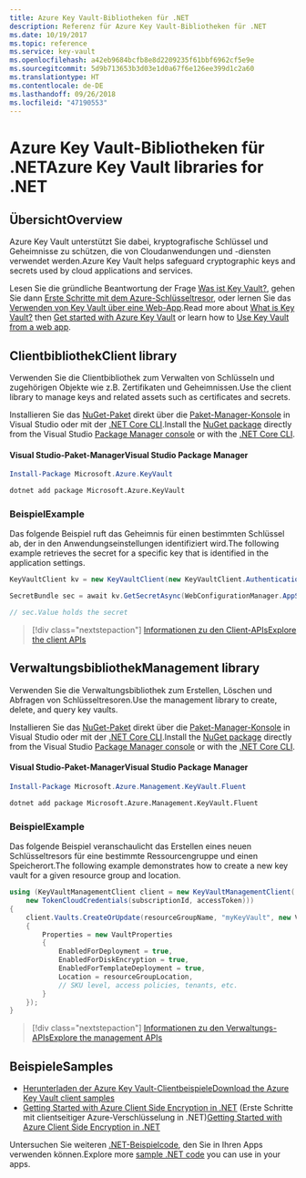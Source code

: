 ```yaml
---
title: Azure Key Vault-Bibliotheken für .NET
description: Referenz für Azure Key Vault-Bibliotheken für .NET
ms.date: 10/19/2017
ms.topic: reference
ms.service: key-vault
ms.openlocfilehash: a42eb9684bcfb8e8d2209235f61bbf6962cf5e9e
ms.sourcegitcommit: 5d9b713653b3d03e1d0a67f6e126ee399d1c2a60
ms.translationtype: HT
ms.contentlocale: de-DE
ms.lasthandoff: 09/26/2018
ms.locfileid: "47190553"
---
```

# <a name="azure-key-vault-libraries-for-net"></a><span data-ttu-id="255f7-103">Azure Key Vault-Bibliotheken für .NET</span><span class="sxs-lookup"><span data-stu-id="255f7-103">Azure Key Vault libraries for .NET</span></span>

## <a name="overview"></a><span data-ttu-id="255f7-104">Übersicht</span><span class="sxs-lookup"><span data-stu-id="255f7-104">Overview</span></span>

<span data-ttu-id="255f7-105">Azure Key Vault unterstützt Sie dabei, kryptografische Schlüssel und Geheimnisse zu schützen, die von Cloudanwendungen und -diensten verwendet werden.</span><span class="sxs-lookup"><span data-stu-id="255f7-105">Azure Key Vault helps safeguard cryptographic keys and secrets used by cloud applications and services.</span></span>

<span data-ttu-id="255f7-106">Lesen Sie die gründliche Beantwortung der Frage [Was ist Key Vault?](/azure/key-vault/key-vault-whatis), gehen Sie dann [Erste Schritte mit dem Azure-Schlüsseltresor](/azure/key-vault/key-vault-get-started), oder lernen Sie das [Verwenden von Key Vault über eine Web-App](/azure/key-vault/key-vault-use-from-web-application).</span><span class="sxs-lookup"><span data-stu-id="255f7-106">Read more about [What is Key Vault?](/azure/key-vault/key-vault-whatis) then [Get started with Azure Key Vault](/azure/key-vault/key-vault-get-started) or learn how to [Use Key Vault from a web app](/azure/key-vault/key-vault-use-from-web-application).</span></span>

## <a name="client-library"></a><span data-ttu-id="255f7-107">Clientbibliothek</span><span class="sxs-lookup"><span data-stu-id="255f7-107">Client library</span></span>

<span data-ttu-id="255f7-108">Verwenden Sie die Clientbibliothek zum Verwalten von Schlüsseln und zugehörigen Objekte wie z.B. Zertifikaten und Geheimnissen.</span><span class="sxs-lookup"><span data-stu-id="255f7-108">Use the client library to manage keys and related assets such as certificates and secrets.</span></span>

<span data-ttu-id="255f7-109">Installieren Sie das [NuGet-Paket](https://www.nuget.org/packages/Microsoft.Azure.KeyVault) direkt über die [Paket-Manager-Konsole][PackageManager] in Visual Studio oder mit der [.NET Core CLI][DotNetCLI].</span><span class="sxs-lookup"><span data-stu-id="255f7-109">Install the [NuGet package](https://www.nuget.org/packages/Microsoft.Azure.KeyVault) directly from the Visual Studio [Package Manager console][PackageManager] or with the [.NET Core CLI][DotNetCLI].</span></span>

#### <a name="visual-studio-package-manager"></a><span data-ttu-id="255f7-110">Visual Studio-Paket-Manager</span><span class="sxs-lookup"><span data-stu-id="255f7-110">Visual Studio Package Manager</span></span>

```powershell
Install-Package Microsoft.Azure.KeyVault
```

```bash
dotnet add package Microsoft.Azure.KeyVault
```

### <a name="example"></a><span data-ttu-id="255f7-111">Beispiel</span><span class="sxs-lookup"><span data-stu-id="255f7-111">Example</span></span>

<span data-ttu-id="255f7-112">Das folgende Beispiel ruft das Geheimnis für einen bestimmten Schlüssel ab, der in den Anwendungseinstellungen identifiziert wird.</span><span class="sxs-lookup"><span data-stu-id="255f7-112">The following example retrieves the secret for a specific key that is identified in the application settings.</span></span>

```csharp
KeyVaultClient kv = new KeyVaultClient(new KeyVaultClient.AuthenticationCallback(securityToken));

SecretBundle sec = await kv.GetSecretAsync(WebConfigurationManager.AppSettings["SecretUri"]);

// sec.Value holds the secret
```

> [!div class="nextstepaction"]
> [<span data-ttu-id="255f7-113">Informationen zu den Client-APIs</span><span class="sxs-lookup"><span data-stu-id="255f7-113">Explore the client APIs</span></span>](/dotnet/api/overview/azure/keyvault/client)

## <a name="management-library"></a><span data-ttu-id="255f7-114">Verwaltungsbibliothek</span><span class="sxs-lookup"><span data-stu-id="255f7-114">Management library</span></span>

<span data-ttu-id="255f7-115">Verwenden Sie die Verwaltungsbibliothek zum Erstellen, Löschen und Abfragen von Schlüsseltresoren.</span><span class="sxs-lookup"><span data-stu-id="255f7-115">Use the management library to create, delete, and query key vaults.</span></span>

<span data-ttu-id="255f7-116">Installieren Sie das [NuGet-Paket](https://www.nuget.org/packages/Microsoft.Azure.Management.KeyVault.Fluent) direkt über die [Paket-Manager-Konsole][PackageManager] in Visual Studio oder mit der [.NET Core CLI][DotNetCLI].</span><span class="sxs-lookup"><span data-stu-id="255f7-116">Install the [NuGet package](https://www.nuget.org/packages/Microsoft.Azure.Management.KeyVault.Fluent) directly from the Visual Studio [Package Manager console][PackageManager] or with the [.NET Core CLI][DotNetCLI].</span></span>

#### <a name="visual-studio-package-manager"></a><span data-ttu-id="255f7-117">Visual Studio-Paket-Manager</span><span class="sxs-lookup"><span data-stu-id="255f7-117">Visual Studio Package Manager</span></span>

```powershell
Install-Package Microsoft.Azure.Management.KeyVault.Fluent
```

```bash
dotnet add package Microsoft.Azure.Management.KeyVault.Fluent
```

### <a name="example"></a><span data-ttu-id="255f7-118">Beispiel</span><span class="sxs-lookup"><span data-stu-id="255f7-118">Example</span></span>

<span data-ttu-id="255f7-119">Das folgende Beispiel veranschaulicht das Erstellen eines neuen Schlüsseltresors für eine bestimmte Ressourcengruppe und einen Speicherort.</span><span class="sxs-lookup"><span data-stu-id="255f7-119">The following example demonstrates how to create a new key vault for a given resource group and location.</span></span>

```csharp
using (KeyVaultManagementClient client = new KeyVaultManagementClient(
    new TokenCloudCredentials(subscriptionId, accessToken)))
{
    client.Vaults.CreateOrUpdate(resourceGroupName, "myKeyVault", new VaultCreateOrUpdateParameters
    {
        Properties = new VaultProperties
        {
            EnabledForDeployment = true,
            EnabledForDiskEncryption = true,
            EnabledForTemplateDeployment = true,
            Location = resourceGroupLocation,
            // SKU level, access policies, tenants, etc.
        }
    });
}
```

> [!div class="nextstepaction"]
> [<span data-ttu-id="255f7-120">Informationen zu den Verwaltungs-APIs</span><span class="sxs-lookup"><span data-stu-id="255f7-120">Explore the management APIs</span></span>](/dotnet/api/overview/azure/keyvault/management)

## <a name="samples"></a><span data-ttu-id="255f7-121">Beispiele</span><span class="sxs-lookup"><span data-stu-id="255f7-121">Samples</span></span>

* [<span data-ttu-id="255f7-122">Herunterladen der Azure Key Vault-Clientbeispiele</span><span class="sxs-lookup"><span data-stu-id="255f7-122">Download the Azure Key Vault client samples</span></span>](https://www.microsoft.com/download/details.aspx?id=45343)
* <span data-ttu-id="255f7-123">[Getting Started with Azure Client Side Encryption in .NET](https://azure.microsoft.com/resources/samples/storage-dotnet-client-side-encryption/) (Erste Schritte mit clientseitiger Azure-Verschlüsselung in .NET)</span><span class="sxs-lookup"><span data-stu-id="255f7-123">[Getting Started with Azure Client Side Encryption in .NET](https://azure.microsoft.com/resources/samples/storage-dotnet-client-side-encryption/)</span></span>


<span data-ttu-id="255f7-124">Untersuchen Sie weiteren [.NET-Beispielcode](https://azure.microsoft.com/resources/samples/?platform=dotnet), den Sie in Ihren Apps verwenden können.</span><span class="sxs-lookup"><span data-stu-id="255f7-124">Explore more [sample .NET code](https://azure.microsoft.com/resources/samples/?platform=dotnet) you can use in your apps.</span></span>

[PackageManager]: https://docs.microsoft.com/nuget/tools/package-manager-console
[DotNetCLI]: https://docs.microsoft.com/dotnet/core/tools/dotnet-add-package
